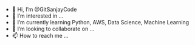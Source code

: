 - 👋 Hi, I’m @GitSanjayCode
- 👀 I’m interested in ...
- 🌱 I’m currently learning Python, AWS, Data Science, Machine Learning
- 💞️ I’m looking to collaborate on ...
- 📫 How to reach me ...

<!---
GitSanjayCode/GitSanjayCode is a ✨ special ✨ repository because its `README.md` (this file) appears on your GitHub profile.
You can click the Preview link to take a look at your changes.
--->
